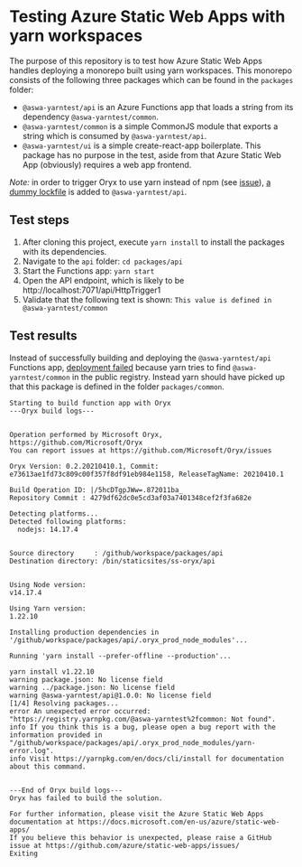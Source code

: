 # Testing Azure Static Web Apps with yarn workspaces

The purpose of this repository is to test how Azure Static Web Apps handles deploying a monorepo built using yarn workspaces. This monorepo consists of the following three packages which can be found in the `packages` folder:

- `@aswa-yarntest/api` is an Azure Functions app that loads a string from its dependency `@aswa-yarntest/common`.
- `@aswa-yarntest/common` is a simple CommonJS module that exports a string which is consumed by `@aswa-yarntest/api`.
- `@aswa-yarntest/ui` is a simple create-react-app boilerplate. This package has no purpose in the test, aside from that Azure Static Web App (obviously) requires a web app frontend.

*Note:* in order to trigger Oryx to use yarn instead of npm (see [issue](https://github.com/microsoft/Oryx/issues/1073)), [a dummy lockfile](https://github.com/jeroenvdmeer/aswa-yarntest/blob/main/packages/api/yarn.lock) is added to `@aswa-yarntest/api`.

## Test steps
1. After cloning this project, execute `yarn install` to install the packages with its dependencies.
2. Navigate to the `api` folder: `cd packages/api`
3. Start the Functions app: `yarn start`
4. Open the API endpoint, which is likely to be http://localhost:7071/api/HttpTrigger1
5. Validate that the following text is shown: `This value is defined in @aswa-yarntest/common`

## Test results
Instead of successfully building and deploying the `@aswa-yarntest/api` Functions app, [deployment failed](https://github.com/jeroenvdmeer/aswa-yarntest/actions/runs/1115329601) because yarn tries to find `@aswa-yarntest/common` in the public registry. Instead yarn should have picked up that this package is defined in the folder `packages/common`.

```
Starting to build function app with Oryx
---Oryx build logs---


Operation performed by Microsoft Oryx, https://github.com/Microsoft/Oryx
You can report issues at https://github.com/Microsoft/Oryx/issues

Oryx Version: 0.2.20210410.1, Commit: e73613ae1fd73c809c00f357f8df91eb984e1158, ReleaseTagName: 20210410.1

Build Operation ID: |/5hcDTgpJWw=.872011ba_
Repository Commit : 4279df62dc0e5cd3af03a7401348cef2f3fa682e

Detecting platforms...
Detected following platforms:
  nodejs: 14.17.4


Source directory     : /github/workspace/packages/api
Destination directory: /bin/staticsites/ss-oryx/api


Using Node version:
v14.17.4

Using Yarn version:
1.22.10

Installing production dependencies in '/github/workspace/packages/api/.oryx_prod_node_modules'...

Running 'yarn install --prefer-offline --production'...

yarn install v1.22.10
warning package.json: No license field
warning ../package.json: No license field
warning @aswa-yarntest/api@1.0.0: No license field
[1/4] Resolving packages...
error An unexpected error occurred: "https://registry.yarnpkg.com/@aswa-yarntest%2fcommon: Not found".
info If you think this is a bug, please open a bug report with the information provided in "/github/workspace/packages/api/.oryx_prod_node_modules/yarn-error.log".
info Visit https://yarnpkg.com/en/docs/cli/install for documentation about this command.


---End of Oryx build logs---
Oryx has failed to build the solution.

For further information, please visit the Azure Static Web Apps documentation at https://docs.microsoft.com/en-us/azure/static-web-apps/
If you believe this behavior is unexpected, please raise a GitHub issue at https://github.com/azure/static-web-apps/issues/
Exiting
```